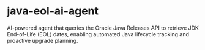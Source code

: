 # java-eol-ai-agent
AI-powered agent that queries the Oracle Java Releases API to retrieve JDK End-of-Life (EOL) dates, enabling automated Java lifecycle tracking and proactive upgrade planning.
